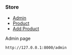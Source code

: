 ### Store

 - [Admin]()
 - [Product]()
 - [Add Product]()


Admin page

```url
http://127.0.0.1:8000/admin
```


